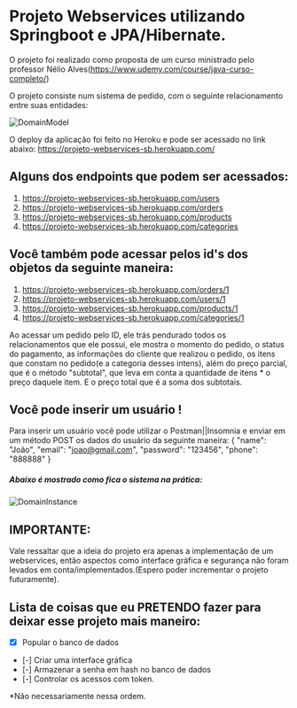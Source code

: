 
# Projeto Webservices utilizando Springboot e JPA/Hibernate.

O projeto foi realizado como proposta de um curso ministrado pelo professor Nélio Alves(https://www.udemy.com/course/java-curso-completo/)

O projeto consiste num sistema de pedido, com o seguinte relacionamento entre suas entidades:
 
 ![DomainModel](https://user-images.githubusercontent.com/49801757/74161555-e0e2f200-4bfd-11ea-822b-565c802e20ac.png)
 

O deploy da aplicação foi feito no Heroku e pode ser acessado no link abaixo:
https://projeto-webservices-sb.herokuapp.com/

## Alguns dos endpoints que podem ser acessados:
1. https://projeto-webservices-sb.herokuapp.com/users
2. https://projeto-webservices-sb.herokuapp.com/orders
3. https://projeto-webservices-sb.herokuapp.com/products
4. https://projeto-webservices-sb.herokuapp.com/categories

## Você também pode acessar pelos id's dos objetos da seguinte maneira:
1. https://projeto-webservices-sb.herokuapp.com/orders/1 
2. https://projeto-webservices-sb.herokuapp.com/users/1
3. https://projeto-webservices-sb.herokuapp.com/products/1
4. https://projeto-webservices-sb.herokuapp.com/categories/1

Ao acessar um pedido pelo ID, ele trás pendurado todos os relacionamentos que ele possui, ele mostra o momento do pedido, o status do pagamento, as informações do cliente que realizou o pedido, os itens que constam no pedido(e a categoria desses intens), além do preço parcial, que é o método "subtotal", que leva em conta a quantidade de itens * o preço daquele item. E o preço total que é a soma dos subtotais.

## Você pode inserir um usuário !

Para inserir um usuário você pode utilizar o Postman||Insomnia e enviar em um método POST os dados do usuário da seguinte maneira:
{
	"name": "João",
	"email": "joao@gmail.com",
	"password": "123456",
	"phone": "888888"
}

##### Abaixo é mostrado como fica o sistema na prática:
![DomainInstance](https://user-images.githubusercontent.com/49801757/74162431-877bc280-4bff-11ea-96ef-d0ea96e15848.png)



## IMPORTANTE:
Vale ressaltar que a ideia do projeto era apenas a implementação de um webservices, então aspectos como interface gráfica e segurança não foram levados em conta/implementados.(Espero poder incrementar o projeto futuramente).

## Lista de coisas que eu PRETENDO fazer para deixar esse projeto mais maneiro:
- [X] Popular o banco de dados
- [-] Criar uma interface gráfica
- [-] Armazenar a senha em hash no banco de dados
- [-] Controlar os acessos com token.

*Não necessariamente nessa ordem.
